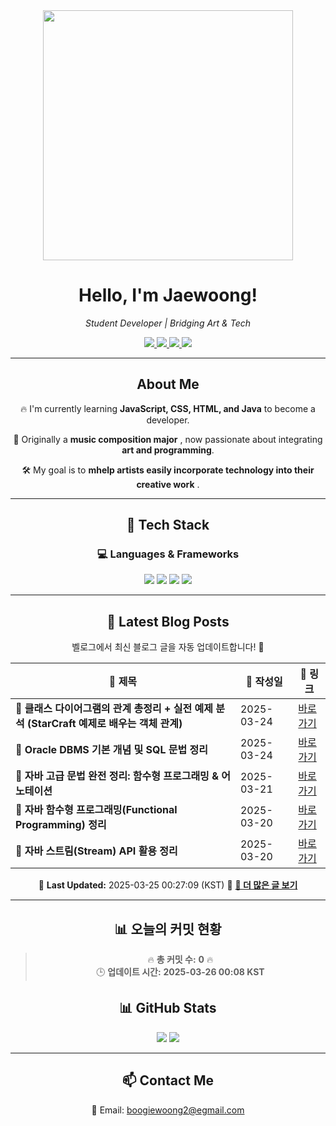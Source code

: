
<div align="center">
  <img src="https://github.com/Jaewoong-Hwang/Jaewoong-Hwang/blob/main/Character.gif" width="400">
<h1 align="center" font-weight="bold">Hello, I'm Jaewoong! </h1>

<p align="center"><em>Student Developer | Bridging Art & Tech</em></p>

<p align="center">
  <a href="https://github.com/Jaewoong-Hwang">
    <img src="https://img.shields.io/github/followers/Jaewoong-Hwang?label=Follow&style=social" />
  </a>
  <a href="https://velog.io/@mypalebluedot29/posts">
    <img src="https://img.shields.io/badge/Velog-20C997?style=flat-square&logo=velog&logoColor=white"/>
  </a>
  <a href="https://www.youtube.com/@boogiewoong2819">
    <img src="https://img.shields.io/badge/YouTube-FF0000?style=flat-square&logo=youtube&logoColor=white"/>
  </a>
  <a href="https://www.instagram.com/boogie_woong2">
    <img src="https://img.shields.io/badge/Instagram-E4405F?style=flat-square&logo=instagram&logoColor=white"/>
  </a>
</p>

---

## About Me
 <p>🔥 I'm currently learning <strong>JavaScript, CSS, HTML, and Java</strong> to become a developer.</p>
 <p>🎨 Originally a <strong>music composition major</strong> , now passionate about integrating <strong>art and programming</strong>.</p>
 <p>🛠 My goal is to <strong>mhelp artists easily incorporate technology into their creative work</strong> .</p>

---

## 🚀 Tech Stack
### 💻 Languages & Frameworks
<p>
  <img src="https://img.shields.io/badge/JavaScript-F7DF1E?style=for-the-badge&logo=javascript&logoColor=black"/>
  <img src="https://img.shields.io/badge/CSS3-1572B6?style=for-the-badge&logo=css3&logoColor=white"/>
  <img src="https://img.shields.io/badge/HTML5-E34F26?style=for-the-badge&logo=html5&logoColor=white"/>
  <img src="https://img.shields.io/badge/Java-007396?style=for-the-badge&logo=java&logoColor=white"/>
</p>

---



## 📝 Latest Blog Posts
 벨로그에서 최신 블로그 글을 자동 업데이트합니다! 🚀

<!-- BLOG-POST-LIST:START -->
| 📝 제목 | 📅 작성일 | 🔗 링크 |
|---------|------------------|---------|
| **📌 클래스 다이어그램의 관계 총정리 + 실전 예제 분석 (StarCraft 예제로 배우는 객체 관계)** | 2025-03-24 | [바로가기](https://velog.io/@mypalebluedot29/클래스-다이어그램의-관계-총정리-실전-예제-분석-StarCraft-예제로-배우는-객체-관계) |
| **📌 Oracle DBMS 기본 개념 및 SQL 문법 정리** | 2025-03-24 | [바로가기](https://velog.io/@mypalebluedot29/Oracle-DBMS-기본-개념-및-SQL-문법-정리) |
| **📘 자바 고급 문법 완전 정리: 함수형 프로그래밍 & 어노테이션** | 2025-03-21 | [바로가기](https://velog.io/@mypalebluedot29/자바-고급-문법-완전-정리-함수형-프로그래밍-어노테이션) |
| **📌 자바 함수형 프로그래밍(Functional Programming) 정리** | 2025-03-20 | [바로가기](https://velog.io/@mypalebluedot29/자바-함수형-프로그래밍Functional-Programming-정리) |
| **📌 자바 스트림(Stream) API 활용 정리** | 2025-03-20 | [바로가기](https://velog.io/@mypalebluedot29/자바-스트림Stream-API-활용-정리) |

📅 **Last Updated:** 2025-03-25 00:27:09 (KST)
🔗 **[📖 더 많은 글 보기](https://velog.io/@mypalebluedot29)**
<!-- BLOG-POST-LIST:END -->




---













































































































































































































































































































































## 📊 오늘의 커밋 현황
> 🔥 **총 커밋 수:** **0** 🔥  
> 🕒 **업데이트 시간:** **2025-03-26 00:08 KST**

## 📊 GitHub Stats
<p align="center">
  <img src="https://github-readme-stats.vercel.app/api?username=Jaewoong-Hwang&show_icons=true&theme=tokyonight"/>
  <img src="https://github-readme-streak-stats.herokuapp.com/?user=Jaewoong-Hwang&theme=tokyonight"/>
</p>


---

## 📫 Contact Me
 📧 Email: boogiewoong2@egmail.com 

</div>





